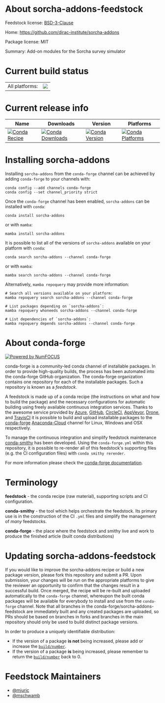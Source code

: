 About sorcha-addons-feedstock
=============================

Feedstock license: [BSD-3-Clause](https://github.com/conda-forge/sorcha-addons-feedstock/blob/main/LICENSE.txt)

Home: https://github.com/dirac-institute/sorcha-addons

Package license: MIT

Summary: Add-on modules for the Sorcha survey simulator

Current build status
====================


<table><tr><td>All platforms:</td>
    <td>
      <a href="https://dev.azure.com/conda-forge/feedstock-builds/_build/latest?definitionId=20528&branchName=main">
        <img src="https://dev.azure.com/conda-forge/feedstock-builds/_apis/build/status/sorcha-addons-feedstock?branchName=main">
      </a>
    </td>
  </tr>
</table>

Current release info
====================

| Name | Downloads | Version | Platforms |
| --- | --- | --- | --- |
| [![Conda Recipe](https://img.shields.io/badge/recipe-sorcha--addons-green.svg)](https://anaconda.org/conda-forge/sorcha-addons) | [![Conda Downloads](https://img.shields.io/conda/dn/conda-forge/sorcha-addons.svg)](https://anaconda.org/conda-forge/sorcha-addons) | [![Conda Version](https://img.shields.io/conda/vn/conda-forge/sorcha-addons.svg)](https://anaconda.org/conda-forge/sorcha-addons) | [![Conda Platforms](https://img.shields.io/conda/pn/conda-forge/sorcha-addons.svg)](https://anaconda.org/conda-forge/sorcha-addons) |

Installing sorcha-addons
========================

Installing `sorcha-addons` from the `conda-forge` channel can be achieved by adding `conda-forge` to your channels with:

```
conda config --add channels conda-forge
conda config --set channel_priority strict
```

Once the `conda-forge` channel has been enabled, `sorcha-addons` can be installed with `conda`:

```
conda install sorcha-addons
```

or with `mamba`:

```
mamba install sorcha-addons
```

It is possible to list all of the versions of `sorcha-addons` available on your platform with `conda`:

```
conda search sorcha-addons --channel conda-forge
```

or with `mamba`:

```
mamba search sorcha-addons --channel conda-forge
```

Alternatively, `mamba repoquery` may provide more information:

```
# Search all versions available on your platform:
mamba repoquery search sorcha-addons --channel conda-forge

# List packages depending on `sorcha-addons`:
mamba repoquery whoneeds sorcha-addons --channel conda-forge

# List dependencies of `sorcha-addons`:
mamba repoquery depends sorcha-addons --channel conda-forge
```


About conda-forge
=================

[![Powered by
NumFOCUS](https://img.shields.io/badge/powered%20by-NumFOCUS-orange.svg?style=flat&colorA=E1523D&colorB=007D8A)](https://numfocus.org)

conda-forge is a community-led conda channel of installable packages.
In order to provide high-quality builds, the process has been automated into the
conda-forge GitHub organization. The conda-forge organization contains one repository
for each of the installable packages. Such a repository is known as a *feedstock*.

A feedstock is made up of a conda recipe (the instructions on what and how to build
the package) and the necessary configurations for automatic building using freely
available continuous integration services. Thanks to the awesome service provided by
[Azure](https://azure.microsoft.com/en-us/services/devops/), [GitHub](https://github.com/),
[CircleCI](https://circleci.com/), [AppVeyor](https://www.appveyor.com/),
[Drone](https://cloud.drone.io/welcome), and [TravisCI](https://travis-ci.com/)
it is possible to build and upload installable packages to the
[conda-forge](https://anaconda.org/conda-forge) [Anaconda-Cloud](https://anaconda.org/)
channel for Linux, Windows and OSX respectively.

To manage the continuous integration and simplify feedstock maintenance
[conda-smithy](https://github.com/conda-forge/conda-smithy) has been developed.
Using the ``conda-forge.yml`` within this repository, it is possible to re-render all of
this feedstock's supporting files (e.g. the CI configuration files) with ``conda smithy rerender``.

For more information please check the [conda-forge documentation](https://conda-forge.org/docs/).

Terminology
===========

**feedstock** - the conda recipe (raw material), supporting scripts and CI configuration.

**conda-smithy** - the tool which helps orchestrate the feedstock.
                   Its primary use is in the construction of the CI ``.yml`` files
                   and simplify the management of *many* feedstocks.

**conda-forge** - the place where the feedstock and smithy live and work to
                  produce the finished article (built conda distributions)


Updating sorcha-addons-feedstock
================================

If you would like to improve the sorcha-addons recipe or build a new
package version, please fork this repository and submit a PR. Upon submission,
your changes will be run on the appropriate platforms to give the reviewer an
opportunity to confirm that the changes result in a successful build. Once
merged, the recipe will be re-built and uploaded automatically to the
`conda-forge` channel, whereupon the built conda packages will be available for
everybody to install and use from the `conda-forge` channel.
Note that all branches in the conda-forge/sorcha-addons-feedstock are
immediately built and any created packages are uploaded, so PRs should be based
on branches in forks and branches in the main repository should only be used to
build distinct package versions.

In order to produce a uniquely identifiable distribution:
 * If the version of a package **is not** being increased, please add or increase
   the [``build/number``](https://docs.conda.io/projects/conda-build/en/latest/resources/define-metadata.html#build-number-and-string).
 * If the version of a package **is** being increased, please remember to return
   the [``build/number``](https://docs.conda.io/projects/conda-build/en/latest/resources/define-metadata.html#build-number-and-string)
   back to 0.

Feedstock Maintainers
=====================

* [@mjuric](https://github.com/mjuric/)
* [@mschwamb](https://github.com/mschwamb/)

